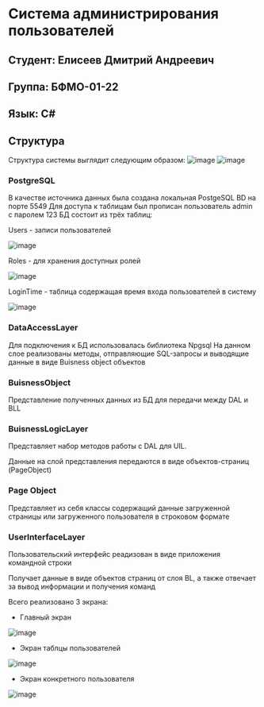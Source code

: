 # Система администрирования пользователей
## Студент: Елисеев Дмитрий Андреевич
## Группа: БФМО-01-22
## Язык: C#
## Структура
Структура системы выглядит следующим образом:
![image](https://github.com/4kMonik/AdministrationSystem/assets/77895085/f3509262-413c-4e3e-83e1-9aa226982705)
![image](https://github.com/4kMonik/AdministrationSystem/assets/77895085/17e40be6-02bd-4ee6-b6d7-abd08dd2df41)

### PostgreSQL
В качестве источника данных была создана локальная PostgeSQL BD на порте 5549
Для доступа к таблицам был прописан пользователь admin с паролем 123
БД состоит из трёх таблиц:

Users - записи пользователей

![image](https://github.com/4kMonik/AdministrationSystem/assets/77895085/0ed5a7e6-edeb-41be-978a-fc615cfe8cbc)

Roles - для хранения доступных ролей

![image](https://github.com/4kMonik/AdministrationSystem/assets/77895085/71d60650-8524-4814-bb7e-fab46ff19bf7)

LoginTime - таблица содержащая время входа пользователей в систему

![image](https://github.com/4kMonik/AdministrationSystem/assets/77895085/3c4afdf7-f490-453f-9db4-f55d095ff0c4)

### DataAccessLayer
Для подключения к БД использовалась библиотека Npgsql
На данном слое реализованы методы, отправляющие SQL-запросы и выводящие данные в виде Buisness object объектов
### BuisnessObject
Представление полученных данных из БД для передачи между DAL и BLL
### BuisnessLogicLayer
Представляет набор методов работы с DAL для UIL.

Данные на слой представления передаются в виде объектов-страниц (PageObject)

### Page Object

Представляет из себя классы содержащий данные загруженной страницы или загруженного пользователя в строковом формате

### UserInterfaceLayer
Пользовательский интерфейс реадизован в виде приложения командной строки 

Получает данные в виде объектов страниц от слоя BL, а также отвечает за вывод информации и получения команд

Всего реализовано 3 экрана:
- Главный экран

![image](https://github.com/4kMonik/AdministrationSystem/assets/77895085/7b664a89-9a2c-4007-9eca-306631ab0697)

- Экран таблцы пользователей

![image](https://github.com/4kMonik/AdministrationSystem/assets/77895085/201d411b-51b1-4dbc-8e36-268f6a6159b4)

- Экран конкретного пользователя

![image](https://github.com/4kMonik/AdministrationSystem/assets/77895085/f80eef91-2368-4a23-a384-589c39a94626)

